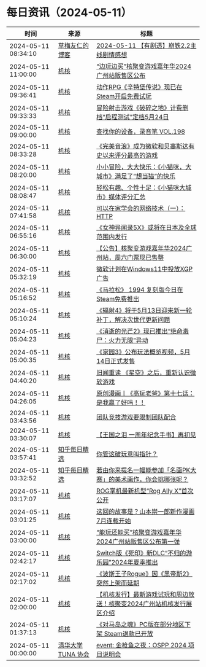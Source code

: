 ﻿# 每日资讯（2024-05-11）

|时间|来源|标题|
|---|---|---|
|2024-05-11 08:34:10|[草梅友仁的博客](https://blog.cmyr.ltd/atom.xml)|[2024-05-11 【有剧透】崩铁2.2主线剧情感想](https://blog.cmyr.ltd/archives/86ef2021.html)|
|2024-05-11 11:00:00|[机核](https://www.gcores.com/rss)|[“边玩边买”核聚变游戏嘉年华2024广州站贩售区公布](https://www.gcores.com/articles/181663)|
|2024-05-11 09:36:41|[机核](https://www.gcores.com/rss)|[动作RPG《辛特堡传说》现已在Steam开启免费试玩](https://www.gcores.com/articles/181677)|
|2024-05-11 09:33:33|[机核](https://www.gcores.com/rss)|[冒险射击游戏《破碎之地》计费删档“启程测试”定档5月24日](https://www.gcores.com/articles/181676)|
|2024-05-11 09:00:00|[机核](https://www.gcores.com/rss)|[查找你的设备，录音笔 VOL.198](https://www.gcores.com/radios/181670)|
|2024-05-11 08:33:28|[机核](https://www.gcores.com/rss)|[《完美音浪》成为微软和贝塞斯达有史以来评分最高的游戏](https://www.gcores.com/articles/181671)|
|2024-05-11 08:20:00|[机核](https://www.gcores.com/rss)|[小小冒险，大大快乐：《小猫咪，大城市》满足了“想当猫”的快乐](https://www.gcores.com/articles/181666)|
|2024-05-11 08:08:47|[机核](https://www.gcores.com/rss)|[轻松有趣、个性十足：《小猫咪大城市》媒体评分汇总](https://www.gcores.com/articles/181665)|
|2024-05-11 07:41:58|[机核](https://www.gcores.com/rss)|[可以在家学会的网络技术（一）：HTTP](https://www.gcores.com/articles/181664)|
|2024-05-11 06:55:16|[机核](https://www.gcores.com/rss)|[《女神异闻录5X》或将在日本及全球范围内发行](https://www.gcores.com/articles/181662)|
|2024-05-11 06:30:00|[机核](https://www.gcores.com/rss)|[【公告】核聚变游戏嘉年华2024广州站，周六门票现已售罄](https://www.gcores.com/articles/181538)|
|2024-05-11 05:32:19|[机核](https://www.gcores.com/rss)|[微软计划在Windows11中投放XGP广告](https://www.gcores.com/articles/181659)|
|2024-05-11 05:16:52|[机核](https://www.gcores.com/rss)|[《马拉松》 1994 复刻版今日在Steam免费推出](https://www.gcores.com/articles/181658)|
|2024-05-11 05:10:24|[机核](https://www.gcores.com/rss)|[《辐射4》将于5月13日迎来新一轮补丁，解决次世代更新问题](https://www.gcores.com/articles/181656)|
|2024-05-11 05:04:23|[机核](https://www.gcores.com/rss)|[《消逝的光芒2》现已推出“绝命毒尸：火力无限”异动](https://www.gcores.com/articles/181655)|
|2024-05-11 05:00:35|[机核](https://www.gcores.com/rss)|[《家园3》公布玩法概览视频，5月14日正式发售](https://www.gcores.com/articles/181654)|
|2024-05-11 04:40:20|[机核](https://www.gcores.com/rss)|[旧闻重读 《星空》之后，重新认识微软游戏](https://www.gcores.com/articles/181652)|
|2024-05-11 04:26:05|[机核](https://www.gcores.com/rss)|[原创漫画丨《高玩老爸》第十七话：是我赢了好吗！！](https://www.gcores.com/articles/181653)|
|2024-05-11 03:43:56|[机核](https://www.gcores.com/rss)|[团队竞技游戏要限制团队配合](https://www.gcores.com/articles/181651)|
|2024-05-11 03:30:07|[机核](https://www.gcores.com/rss)|[【王国之泪 一周年纪念手书】再初见](https://www.gcores.com/videos/181649)|
|2024-05-11 03:57:41|[知乎每日精选](https://www.zhihu.com/rss)|[你管这破玩意叫指针？](http://zhuanlan.zhihu.com/p/673888668?utm_campaign=rss&utm_medium=rss&utm_source=rss&utm_content=title)|
|2024-05-11 03:32:52|[知乎每日精选](https://www.zhihu.com/rss)|[若由你来提名一幅能参加「名画PK大赛」的美术画作，你会挑哪张呢？](http://www.zhihu.com/question/654055226/answer/3478750257?utm_campaign=rss&utm_medium=rss&utm_source=rss&utm_content=title)|
|2024-05-11 03:17:07|[机核](https://www.gcores.com/rss)|[ROG掌机最新机型“Rog Ally X”首次公开](https://www.gcores.com/articles/181647)|
|2024-05-11 03:01:25|[机核](https://www.gcores.com/rss)|[这回的故事是？山本崇一郎新作漫画7月连载开始](https://www.gcores.com/articles/181644)|
|2024-05-11 03:00:00|[机核](https://www.gcores.com/rss)|[“能玩还能买”核聚变游戏嘉年华2024广州站贩售区公布第一弹](https://www.gcores.com/articles/181533)|
|2024-05-11 02:42:17|[机核](https://www.gcores.com/rss)|[Switch版《死印》新DLC“不归的游乐园”2024年夏季推出](https://www.gcores.com/articles/181643)|
|2024-05-11 02:17:02|[机核](https://www.gcores.com/rss)|[《波斯王子Rogue》因《黑帝斯2》突然上架而延期](https://www.gcores.com/articles/181641)|
|2024-05-11 02:00:00|[机核](https://www.gcores.com/rss)|[【机核发行】最新游戏试玩和周边放送！核聚变2024广州站机核发行展区介绍](https://www.gcores.com/articles/181396)|
|2024-05-11 01:37:13|[机核](https://www.gcores.com/rss)|[《对马岛之魂》PC版在部分地区下架 Steam退款已开放](https://www.gcores.com/articles/181640)|
|2024-05-11 00:00:00|[清华大学 TUNA 协会](https://tuna.moe/feed.xml)|[event: 金枪鱼之夜：OSPP 2024 项目说明会](https://tuna.moe/event/2024/ospp2024/)|

